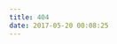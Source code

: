 ```yaml
---
title: 404
date: 2017-05-20 00:08:25
---
```

<script src="//qzonestyle.gtimg.cn/qzone/hybrid/app/404/search_children.js"
        charset="utf-8" homePageUrl="/" homePageName="回到我的主页">
</script>
